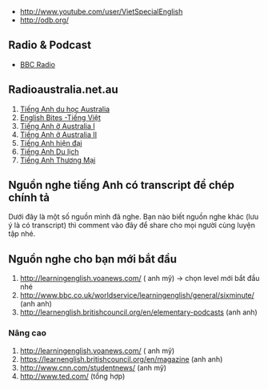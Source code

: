 - http://www.youtube.com/user/VietSpecialEnglish
- http://odb.org/

## Radio & Podcast

- [BBC Radio](http://www.bbc.co.uk/radio/player/bbc_world_service)

## Radioaustralia.net.au

1. [Tiếng Anh du học Australia](http://www.radioaustralia.net.au/vietnamese/learn-english/series/tiếng-anh-du-học-australia)
1. [English Bites -Tiếng Việt](http://www.radioaustralia.net.au/vietnamese/learn-english/series/english-bites-tiếng-việt)
1. [Tiếng Anh ở Australia I](http://www.radioaustralia.net.au/vietnamese/learn-english/series/tiếng-anh-ở-australia-i)
1. [Tiếng Anh ở Australia II](http://www.radioaustralia.net.au/vietnamese/learn-english/series/tiếng-anh-ở-australia-ii)
1. [Tiếng Anh hiện đại](http://www.radioaustralia.net.au/vietnamese/learn-english/features)
1. [Tiếng Anh Du lịch](http://www.radioaustralia.net.au/vietnamese/learn-english/series/tiếng-anh-du-lịch)
1. [Tiếng Anh Thương Mại](http://www.radioaustralia.net.au/vietnamese/learn-english/series/tiếng-anh-thương-mại)

## Nguồn nghe tiếng Anh có transcript để chép chính tả

Dưới đây là một số nguồn mình đã nghe. Bạn nào biết nguồn nghe khác (lưu ý là có transcript) thì comment vào đây để share cho mọi người cùng luyện tập nhé.

## Nguồn nghe cho bạn mới bắt đầu

1. http://learningenglish.voanews.com/ ( anh mỹ) -> chọn level mới bắt đầu nhé
1. http://www.bbc.co.uk/worldservice/learningenglish/general/sixminute/ (anh anh)
1. http://learnenglish.britishcouncil.org/en/elementary-podcasts (anh anh)

### Nâng cao

1. http://learningenglish.voanews.com/ ( anh mỹ)
1. https://learnenglish.britishcouncil.org/en/magazine (anh anh)
1. http://www.cnn.com/studentnews/ (anh mỹ)
1. http://www.ted.com/ (tổng hợp)
